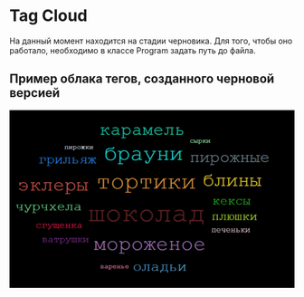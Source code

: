 ﻿# Tag Cloud

На данный момент находится на стадии черновика. Для того, чтобы оно работало, необходимо в классе Program задать путь до файла. 


## Пример облака тегов, созданного черновой версией 

![DraftExample](https://github.com/CaptainBelyash/di/blob/master/TagCloud/draft_example.jpg)

